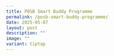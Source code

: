 ```yaml
---
title: POSB Smart Buddy Programme
permalink: /posb-smart-buddy-programme/
date: 2025-05-07
layout: post
description: ""
image: ""
variant: tiptap
---
```

